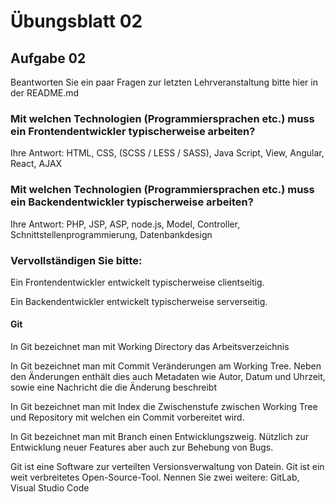 # Übungsblatt 02

## Aufgabe 02

Beantworten Sie ein paar Fragen zur letzten Lehrveranstaltung bitte hier in der README.md

### Mit welchen Technologien (Programmiersprachen etc.) muss ein Frontendentwickler typischerweise arbeiten?

Ihre Antwort: HTML, CSS, (SCSS / LESS / SASS), Java Script, View, Angular, React, AJAX

### Mit welchen Technologien (Programmiersprachen etc.) muss ein Backendentwickler typischerweise arbeiten?

Ihre Antwort: PHP, JSP, ASP, node.js, Model, Controller, Schnittstellenprogrammierung, Datenbankdesign

### Vervollständigen Sie bitte:

Ein Frontendentwickler entwickelt typischerweise clientseitig.

Ein Backendentwickler entwickelt typischerweise serverseitig.

#### Git

In Git bezeichnet man mit Working Directory das Arbeitsverzeichnis

In Git bezeichnet man mit Commit Veränderungen am Working Tree. Neben den Änderungen enthält dies auch Metadaten wie Autor, Datum und Uhrzeit, sowie eine Nachricht die die Änderung beschreibt

In Git bezeichnet man mit Index die Zwischenstufe zwischen Working Tree und Repository mit welchen ein Commit vorbereitet wird.

In Git bezeichnet man mit Branch einen Entwicklungszweig. Nützlich zur Entwicklung neuer Features aber auch zur Behebung von Bugs.

Git ist eine Software zur verteilten Versionsverwaltung von Datein. Git ist ein weit verbreitetes Open-Source-Tool. Nennen Sie zwei weitere: GitLab, Visual Studio Code
